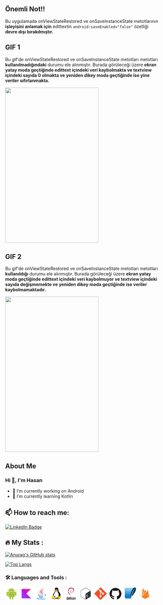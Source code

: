 
## Önemli Not!!
Bu uygulamada onViewStateRestored ve onSaveInstanceState metotlarının **işleyişini anlamak için** edittextin `android:saveEnabled="false"`
özelliği **devre dışı bırakılmıştır.**

## GIF 1 

Bu gif'de  onViewStateRestored ve onSaveInstanceState metotları metotları **kullanılmadığındaki** durumu ele alınmıştır.
Burada görüleceği üzere **ekran yatay moda geçtiğinde edittext içindeki veri kaybolmakta ve textview içindeki sayıda 0 olmakta
ve yeniden dikey moda geçtiğinde ise yine veriler sıfırlanmakta.**

<img src ="https://github.com/FMSSBilisimAndroid/hasan-ak-week3-odev1/blob/master/gif_1.gif" width = 300 height = 500/>


## GIF 2

Bu gif'de  onViewStateRestored ve onSaveInstanceState metotları metotları **kullanıldığı** durumu ele alınmıştır.
Burada görüleceği üzere **ekran yatay moda geçtiğinde edittext içindeki veri kaybolmuyor ve textview içindeki sayıda değişmemekte
ve yeniden dikey moda geçtiğinde ise veriler kaybolmamaktadır.**

<img src ="https://github.com/FMSSBilisimAndroid/hasan-ak-week3-odev1/blob/master/gif_2.gif" width = 300 height = 500/>

## About Me

### Hi 👋, I'm Hasan

- 🔭 I’m currently working on Android
- 🌱 I’m currently learning Kotlin

## 📫 How to reach me:
  <a href="https://www.linkedin.com/in/hasanak">
    <img src="https://img.shields.io/badge/LinkedIn-blue?style=for-the-badge&logo=linkedin&logoColor=white" alt="LinkedIn Badge"/>
  </a>
  
  ## :fire: My Stats :
 [![Anurag's GitHub stats](https://github-readme-stats.vercel.app/api?username=developerhasanak)](https://github.com/anuraghazra/github-readme-stats)

  
  [![Top Langs](https://github-readme-stats.vercel.app/api/top-langs/?username=developerhasanak&layout=compact&theme=vision-friendly-dark)](https://github.com/anuraghazra/github-readme-stats)

### :hammer_and_wrench: Languages and Tools :
<img src ="https://github.com/devicons/devicon/blob/master/icons/android/android-original.svg" width="40" height="40"/>&nbsp;
<img src ="https://github.com/devicons/devicon/blob/master/icons/kotlin/kotlin-original.svg" width="40" height="40"/>&nbsp;
<img src ="https://github.com/devicons/devicon/blob/master/icons/java/java-original.svg" width="40" height="40"/>&nbsp;
<img src ="https://github.com/devicons/devicon/blob/master/icons/linux/linux-original.svg" width="40" height="40"/>&nbsp;
<img src ="https://github.com/devicons/devicon/blob/master/icons/debian/debian-original-wordmark.svg" width="40" height="40"/>&nbsp;
<img src ="https://github.com/devicons/devicon/blob/master/icons/bash/bash-original.svg" width="40" height="40"/>&nbsp;
<img src ="https://github.com/devicons/devicon/blob/master/icons/git/git-original.svg" width="40" height="40"/>&nbsp;
<img src ="https://github.com/devicons/devicon/blob/master/icons/github/github-original.svg" width="40" height="40"/>&nbsp;
<img src ="https://github.com/devicons/devicon/blob/master/icons/sqlite/sqlite-original.svg" width="40" height="40"/>&nbsp;
<img src ="https://github.com/devicons/devicon/blob/master/icons/firebase/firebase-plain.svg" width="40" height="40"/>&nbsp;

